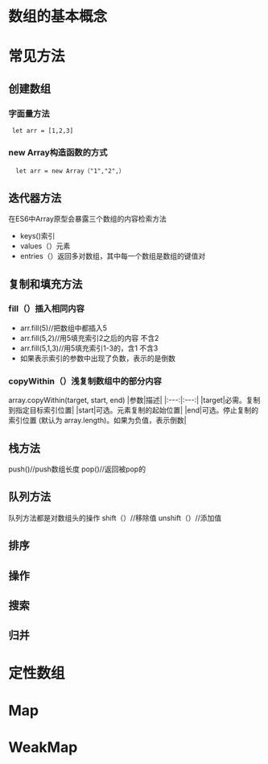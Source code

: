 # 数组的基本概念

# 常见方法
## 创建数组
### 字面量方法
` let arr = [1,2,3]`
### new Array构造函数的方式
```let arr = new Array(3) //长度为3的数组
  let arr = new Array（"1","2",）
```
## 迭代器方法
在ES6中Array原型会暴露三个数组的内容检索方法
- keys()索引
- values（）元素
- entries（）返回多对数组，其中每一个数组是数组的键值对
## 复制和填充方法
### fill（）插入相同内容
- arr.fill(5)//把数组中都插入5
- arr.fill(5,2)//用5填充索引2之后的内容 不含2
- arr.fill(5,1,3)//用5填充索引1-3的，含1 不含3
- 如果表示索引的参数中出现了负数，表示的是倒数
### copyWithin（）浅复制数组中的部分内容
array.copyWithin(target, start, end)
|参数|描述|
|:---:|:---:|
|target|必需。复制到指定目标索引位置|
|start|可选。元素复制的起始位置|
|end|可选。停止复制的索引位置 (默认为 array.length)。如果为负值，表示倒数|

## 栈方法
push()//push数组长度
pop()//返回被pop的
## 队列方法
队列方法都是对数组头的操作
shift（）//移除值
unshift（）//添加值
## 排序
## 操作
## 搜索
## 归并

# 定性数组
# Map
# WeakMap
